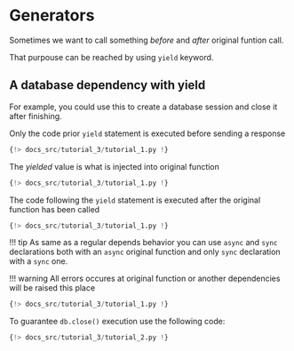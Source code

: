 # Generators

Sometimes we want to call something *before* and *after* original funtion call.

That purpouse can be reached by using `yield` keyword.

## A database dependency with yield

For example, you could use this to create a database session and close it after finishing.

Only the code prior `yield` statement is executed before sending a response
```python linenums="1" hl_lines="1-2"
{!> docs_src/tutorial_3/tutorial_1.py !}
```

The *yielded* value is what is injected into original function
```python linenums="1" hl_lines="3"
{!> docs_src/tutorial_3/tutorial_1.py !}
```

The code following the `yield` statement is executed after the original function has been called
```python linenums="1" hl_lines="4"
{!> docs_src/tutorial_3/tutorial_1.py !}
```

!!! tip
    As same as a regular depends behavior you can use `async` and `sync` declarations both with an `async` original function
    and only `sync` declaration with a `sync` one.

!!! warning
All errors occures at original function or another dependencies will be raised this place
```python linenums="1" hl_lines="3"
{!> docs_src/tutorial_3/tutorial_1.py !}
```
To guarantee `db.close()` execution use the following code:
```python linenums="1" hl_lines="3 5"
{!> docs_src/tutorial_3/tutorial_2.py !}
```